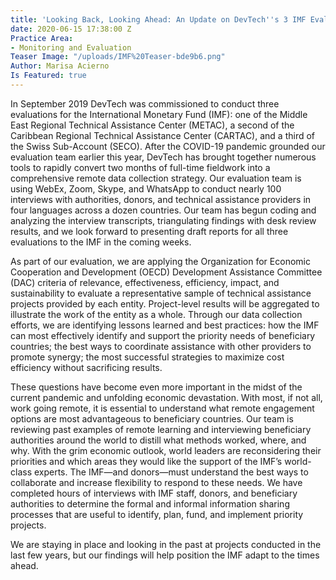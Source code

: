 ```yaml
---
title: 'Looking Back, Looking Ahead: An Update on DevTech''s 3 IMF Evaluations'
date: 2020-06-15 17:38:00 Z
Practice Area:
- Monitoring and Evaluation
Teaser Image: "/uploads/IMF%20Teaser-bde9b6.png"
Author: Marisa Acierno
Is Featured: true
---
```


In September 2019 DevTech was commissioned to conduct three evaluations for the International Monetary Fund (IMF): one of the Middle East Regional Technical Assistance Center (METAC), a second of the Caribbean Regional Technical Assistance Center (CARTAC), and a third of the Swiss Sub-Account (SECO). After the COVID-19 pandemic grounded our evaluation team earlier this year, DevTech has brought together numerous tools to rapidly convert two months of full-time fieldwork into a comprehensive remote data collection strategy. Our evaluation team is using WebEx, Zoom, Skype, and WhatsApp to conduct nearly 100 interviews with authorities, donors, and technical assistance providers in four languages across a dozen countries. Our team has begun coding and analyzing the interview transcripts, triangulating findings with desk review results, and we look forward to presenting draft reports for all three evaluations to the IMF in the coming weeks.

As part of our evaluation, we are applying the Organization for Economic Cooperation and Development (OECD) Development Assistance Committee (DAC) criteria of relevance, effectiveness, efficiency, impact, and sustainability to evaluate a representative sample of technical assistance projects provided by each entity. Project-level results will be aggregated to illustrate the work of the entity as a whole. Through our data collection efforts, we are identifying lessons learned and best practices: how the IMF can most effectively identify and support the priority needs of beneficiary countries; the best ways to coordinate assistance with other providers to promote synergy; the most successful strategies to maximize cost efficiency without sacrificing results.

These questions have become even more important in the midst of the current pandemic and unfolding economic devastation. With most, if not all, work going remote, it is essential to understand what remote engagement options are most advantageous to beneficiary countries. Our team is reviewing past examples of remote learning and interviewing beneficiary authorities around the world to distill what methods worked, where, and why. With the grim economic outlook, world leaders are reconsidering their priorities and which areas they would like the support of the IMF’s world-class experts. The IMF—and donors—must understand the best ways to collaborate and increase flexibility to respond to these needs. We have completed hours of interviews with IMF staff, donors, and beneficiary authorities to determine the formal and informal information sharing processes that are useful to identify, plan, fund, and implement priority projects.

We are staying in place and looking in the past at projects conducted in the last few years, but our findings will help position the IMF adapt to the times ahead.
